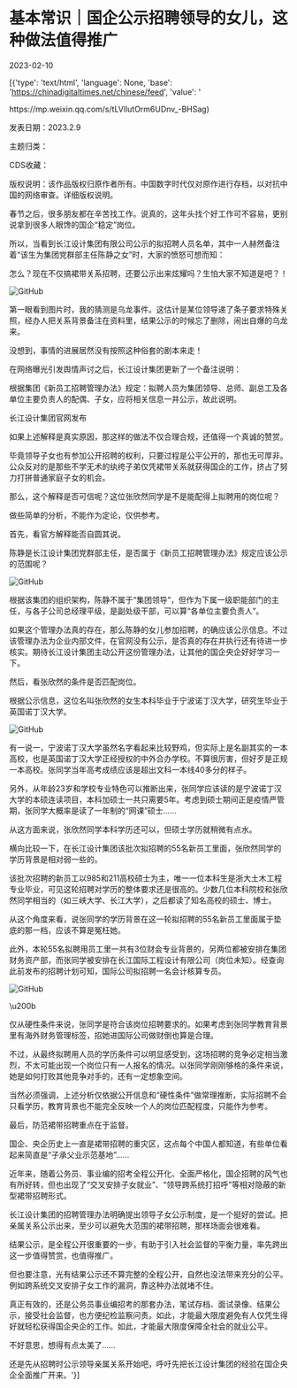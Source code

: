 # 基本常识｜国企公示招聘领导的女儿，这种做法值得推广

2023-02-10

[{'type': 'text/html', 'language': None, 'base': 'https://chinadigitaltimes.net/chinese/feed', 'value': '

<div class="su-spoiler-title)

标题：国企公示招聘领导的女儿，这种做法值得推广

作者：项栋梁

来源：<a href="https://mp.weixin.qq.com/s/tLVllutOrm6UDnv_-BHSag)

发表日期：2023.2.9

主题归类：

CDS收藏：

版权说明：该作品版权归原作者所有。中国数字时代仅对原作进行存档，以对抗中国的网络审查。详细版权说明。





春节之后，很多朋友都在辛苦找工作。说真的，这年头找个好工作可不容易，更别说拿到很多人眼馋的国企“稳定”岗位。

所以，当看到长江设计集团有限公司公示的拟招聘人员名单，其中一人赫然备注着“该生为集团党群部主任陈静之女”时，大家的愤怒可想而知：

怎么？现在不仅搞裙带关系招聘，还要公示出来炫耀吗？生怕大家不知道是吧？！

![GitHub](https://chinadigitaltimes.net/chinese/files/2023/02/image-1676028518669.png)

第一眼看到图片时，我的猜测是乌龙事件。这估计是某位领导递了条子要求特殊关照，经办人把关系背景备注在资料里，结果公示的时候忘了删除，闹出自爆的乌龙来。

没想到，事情的进展居然没有按照这种俗套的剧本来走！

在网络曝光引发舆情声讨之后，长江设计集团更新了一个备注说明：



根据集团《新员工招聘管理办法》规定：拟聘人员为集团领导、总师、副总工及各单位主要负责人的配偶、子女，应将相关信息一并公示，故此说明。

长江设计集团官网发布



如果上述解释是真实原因，那这样的做法不仅合理合规，还值得一个真诚的赞赏。

毕竟领导子女也有参加公开招聘的权利，只要过程是公平公开的，那也无可厚非。公众反对的是那些不学无术的纨绔子弟仅凭裙带关系就获得国企的工作，挤占了努力打拼普通家庭子女的机会。

那么，这个解释是否可信呢？这位张欣然同学是不是能配得上拟聘用的岗位呢？

做些简单的分析，不能作为定论，仅供参考。

首先，看官方解释能否自圆其说。

陈静是长江设计集团党群部主任，是否属于《新员工招聘管理办法》规定应该公示的范围呢？

![GitHub](https://chinadigitaltimes.net/chinese/files/2023/02/post-692816-63e62a818f38b.png)

根据该集团的组织架构，陈静不属于“集团领导”，但作为下属一级职能部门的主任，与各子公司总经理平级，是副处级干部，可以算“各单位主要负责人”。

如果这个管理办法真的存在，那么陈静的女儿参加招聘，的确应该公示信息。不过该管理办法为企业内部文件，在官网没有公示，是否真的存在并执行还有待进一步核实。期待长江设计集团主动公开这份管理办法，让其他的国企央企好好学习一下。

然后，看张欣然的条件是否匹配岗位。

根据公示信息，这位名叫张欣然的女生本科毕业于宁波诺丁汉大学，研究生毕业于英国诺丁汉大学。

![GitHub](https://chinadigitaltimes.net/chinese/files/2023/02/post-692816-63e62a81abc40.png)

有一说一，宁波诺丁汉大学虽然名字看起来比较野鸡，但实际上是名副其实的一本高校，也是英国诺丁汉大学正经授权的中外合办学校。不算很厉害，但好歹是正规一本高校。张同学当年高考成绩应该是超出文科一本线40多分的样子。

另外，从年龄23岁和学校专业特色可以推断出来，张同学应该读的是宁波诺丁汉大学的本硕连读项目，本科加硕士一共只需要5年。考虑到硕士期间正是疫情严管期，张同学大概率是读了一年制的“网课”硕士……

从这方面来说，张欣然同学本科学历还可以，但硕士学历就稍微有点水。

横向比较一下，在长江设计集团该批次拟招聘的55名新员工里面，张欣然同学的学历背景是相对弱一些的。

该批次招聘的新员工以985和211高校硕士为主，唯一一位本科生是浙大土木工程专业毕业，可见这轮招聘对学历的整体要求还是很高的。少数几位本科院校和张欣然同学相当的（如三峡大学、长江大学），之后都读了知名高校的硕士、博士。

从这个角度来看，说张同学的学历背景在这一轮拟招聘的55名新员工里面属于垫底的那一档，应该不算是冤枉她。

此外，本轮55名拟聘用员工里一共有3位财会专业背景的，另两位都被安排在集团财务资产部，而张同学被安排在长江国际工程设计有限公司（岗位未知）。经查询此前发布的招聘计划可知，国际公司拟招聘一名会计核算专员。

![GitHub](https://chinadigitaltimes.net/chinese/files/2023/02/post-692816-63e62a81b78b3.png)

\u200b

仅从硬性条件来说，张同学是符合该岗位招聘要求的。如果考虑到张同学教育背景里有海外财务管理标签，招她进国际公司做财倒也算是合理。

不过，从最终拟聘用人员的学历条件可以明显感受到，这场招聘的竞争必定相当激烈，不太可能出现一个岗位只有一人报名的情况。以张同学刚刚够格的条件来说，她是如何打败其他竞争对手的，还有一定想象空间。

当然必须强调，上述分析仅依据公开信息和“硬性条件”做常理推断，实际招聘不会只看学历，教育背景也不能完全反映一个人的岗位匹配程度，只能作为参考。

最后，防范裙带招聘重点在于监督。

国企、央企历史上一直是裙带招聘的重灾区，这点每个中国人都知道，有些单位看起来简直是“子承父业示范基地”……

近年来，随着公务员、事业编的招考全程公开化、全面严格化，国企招聘的风气也有所好转，但也出现了“交叉安排子女就业”、“领导跨系统打招呼”等相对隐蔽的新型裙带招聘形式。

长江设计集团的招聘管理办法明确提出领导子女公示制度，是一个挺好的尝试。把亲属关系公示出来，至少可以避免大范围的裙带招聘，那样场面会很难看。

结果公示，是全程公开很重要的一步，有助于引入社会监督的平衡力量，率先跨出这一步值得赞赏，也值得推广。

但也要注意，光有结果公示还不算完整的全程公开，自然也没法带来充分的公平。例如跨系统交叉安排子女工作的漏洞，靠这种办法就堵不住。

真正有效的，还是公务员事业编招考的那套办法，笔试存档、面试录像、结果公示，接受社会监督，也方便纪检监察问责。如此，才能最大限度避免有人仅凭生得好就轻松获得国企央企的工作。如此，才能最大限度保障全社会的就业公平。

不好意思，想得有点太美了……

还是先从招聘时公示领导亲属关系开始吧，呼吁先把长江设计集团的经验在国企央企全面推广开来。'}]
